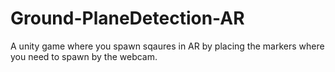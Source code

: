 # Ground-PlaneDetection-AR

A unity game where you spawn sqaures in AR by placing the markers where you need to spawn by the webcam.
